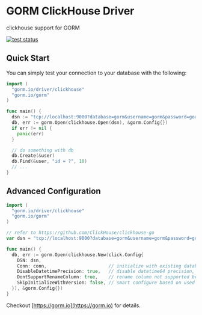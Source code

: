 # GORM ClickHouse Driver

clickhouse support for GORM

[![test status](https://github.com/go-gorm/clickhouse/workflows/tests/badge.svg?branch=master "test status")](https://github.com/go-gorm/clickhouse/actions)

## Quick Start

You can simply test your connection to your database with the following:

```go
import (
  "gorm.io/driver/clickhouse"
  "gorm.io/gorm"
)

func main() {
  dsn := "tcp://localhost:9000?database=gorm&username=gorm&password=gorm&read_timeout=10&write_timeout=20"
  db, err := gorm.Open(clickhouse.Open(dsn), &gorm.Config{})
  if err != nil {
    panic(err)
  }

  // do something with db
  db.Create(&user)
  db.Find(&user, "id = ?", 10)
  // ...
}
```

## Advanced Configuration

```go
import (
  "gorm.io/driver/clickhouse"
  "gorm.io/gorm"
)

// refer to https://github.com/ClickHouse/clickhouse-go
var dsn = "tcp://localhost:9000?database=gorm&username=gorm&password=gorm&read_timeout=10&write_timeout=20"

func main() {
  db, err := gorm.Open(clickhouse.New(click.Config{
    DSN: dsn,
    Conn: conn,                       // initialize with existing database conn
    DisableDatetimePrecision: true,   // disable datetime64 precision, not supported before clickhouse 20.4
    DontSupportRenameColumn: true,    // rename column not supported before clickhouse 20.4
    SkipInitializeWithVersion: false, // smart configure based on used version
  }), &gorm.Config{})
}
```

Checkout [https://gorm.io](https://gorm.io) for details.
